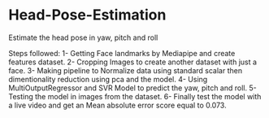 # Head-Pose-Estimation
Estimate the head pose in yaw, pitch and roll

Steps followed:
1- Getting Face landmarks by Mediapipe and create features dataset.
2- Cropping Images to create another dataset with just a face.
3- Making pipeline to Normalize data using standard scalar then dimentionality reduction using pca and the model.
4- Using MultiOutputRegressor and SVR Model to predict the yaw, pitch and roll.
5- Testing the model in images from the dataset.
6- Finally test the model with a  live video and get an Mean absolute error score equal to 0.073.
